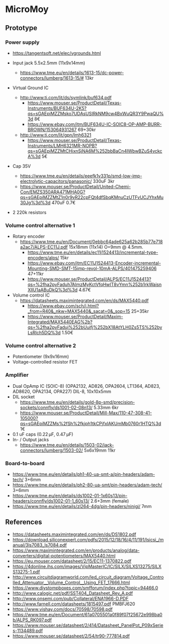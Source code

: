 # MicroMoy

## Prototype
### Power supply
* https://tangentsoft.net/elec/vgrounds.html
* Input jack 5.5x2.5mm (11x9x14mm)
  * https://www.tme.eu/en/details/1613-15/dc-power-connectors/lumberg/1613-15/# 13kr
  
* Virtual Ground IC
  * http://www.ti.com/lit/ds/symlink/buf634.pdf
    * https://www.mouser.se/ProductDetail/Texas-Instruments/BUF634U-2K5?qs=sGAEpiMZZMsko7UDAsUSIRkNM9cw4BxWuQR3Y9PwaQU%3d 8€
    * https://www.ebay.com/itm/BUF634U-IC-SOIC8-OP-AMP-BURR-BROWN/153064931267 69+30kr
  * http://www.ti.com/lit/gpn/lmh6321
    * https://www.mouser.se/ProductDetail/Texas-Instruments/LMH6321MR-NOPB?qs=sGAEpiMZZMtCHixnSjNA6M%252bbBaCn4IWbwBZuS4vckcA%3d 5€
* Cap 35V
  * https://www.tme.eu/en/details/eeefk1v331p/smd-low-imp-electrolytic-capacitors/panasonic/ 330uF 3kr
  * https://www.mouser.se/ProductDetail/United-Chemi-Con/EMZS350ARA471MHA0G?qs=sGAEpiMZZMtZ1n0r9vR22cpFQt4dfSbqKMnuCzUTFvUCJYhxMu30Jg%3d%3d 470uF 0.7€
* 2 220k resistors

### Volume control alternative 1
* Rotary encoder
  * https://www.tme.eu/en/Document/0ebbc64ade625a62b285b77e718a2ac7/ALPS-EC11J.pdf 15x18mm (11x14) O=9mm @ 4.5mm.
    * https://www.tme.eu/en/details/ec11j1524413/incremental-type-encoders/alps/ 15kr
    * https://www.ebay.com/itm/EC11J1524413-Encoder-incremental-Mounting-SMD-SMT-15imp-revol-10mA-ALPS/401475259406 47+11kr
    * https://www.mouser.se/ProductDetail/ALPS/EC11J1524413?qs=%2fha2pyFaduh7AImzMyKctVfqHwIT8vYmn%252b1rkWaisnXlIU1aABuDkQ%3d%3d 4.67€
* Volume control IC
  * https://datasheets.maximintegrated.com/en/ds/MAX5440.pdf
    * https://www.ebay.com/sch/i.html?_from=R40&_nkw=MAX5440&_sacat=0&_sop=15 25+35kr
    * https://www.mouser.se/ProductDetail/Maxim-Integrated/MAX5440EAG%2b?qs=%2fha2pyFaduj%252bUuifj%252bX18AtYLH0Zs5TS%252byLsRIch5DQ%3d 1.50€

### Volume control alternative 2
* Potentiometer (9x9x16mm)
* Voltage-controlled resistor FET

### Amplifier
* Dual OpAmp IC (SOIC-8) (OPA2132, AD826, OPA2604, LT1364, AD823, AD8620, OPA2134, OPA227) DIL-8, 10x10x5mm
* DIL socket
  * https://www.tme.eu/en/details/gold-8p-smd/precision-sockets/connfly/ds1001-02-08n13/ 5.33mm 6kr
  * https://www.mouser.se/ProductDetail/Mill-Max/110-47-308-41-105000?qs=sGAEpiMZZMs%2fSh%2fkjph1tkCPjfxlAKUmMb0760r1HTQ%3d 1€
* 0.1 uF caps (0.22 µF, 0.47 µF)
* In- / Output jacks
  * https://www.tme.eu/en/details/1503-02/jack-connectors/lumberg/1503-02/ 5x6x19mm 11kr
  
### Board-to-board
* https://www.tme.eu/en/details/ph1-40-ua-smt-a/pin-headers/adam-tech/ 3+6mm
* https://www.tme.eu/en/details/ph2-80-ua-smt/pin-headers/adam-tech/ 3+6mm
* https://www.tme.eu/en/details/ds1002-01-1x60s13/pin-headers/connfly/ds1002-01-1_60s13/ 2.6+3mm (female)
* https://www.tme.eu/en/details/zl264-4dg/pin-headers/ninigi/ 7mm

## References

* https://datasheets.maximintegrated.com/en/ds/DS1802.pdf
* https://download.siliconexpert.com/pdfs/2015/12/18/16/4/11/191/lsicsi_/manual/3ls7083_ls7084.pdf
* https://www.maximintegrated.com/en/products/analog/data-converters/digital-potentiometers/MAX5440.html
* https://eu.mouser.com/datasheet/2/15/EC11-1370822.pdf
* https://4donline.ihs.com/images/VipMasterIC/IC/SILX/SILXS13275/SILXS13275-1.pdf
* http://www.circuitdiagramworld.com/led_circuit_diagram/Voltage_Controlled_Attenuator__Volume_Control__Using_FET_17666.html
* https://www.diystompboxes.com/smfforum/index.php?topic=94466.0
* http://www.calogic.net/pdf/SST404_Datasheet_Rev_A.pdf
* http://www.onsemi.com/pub/Collateral/ENA1966-D.PDF
* http://www.farnell.com/datasheets/1815497.pdf PMBFJ620
* https://www.vishay.com/docs/70598/70598.pdf
* https://www.tme.eu/en/Document/61a0705501a0f89f07f25672e998ba0b/ALPS_RK097.pdf
* https://www.mouser.se/datasheet/2/414/Datasheet_PanelPot_P09xSeries-1134489.pdf
* https://www.mouser.se/datasheet/2/54/tr90-777814.pdf
